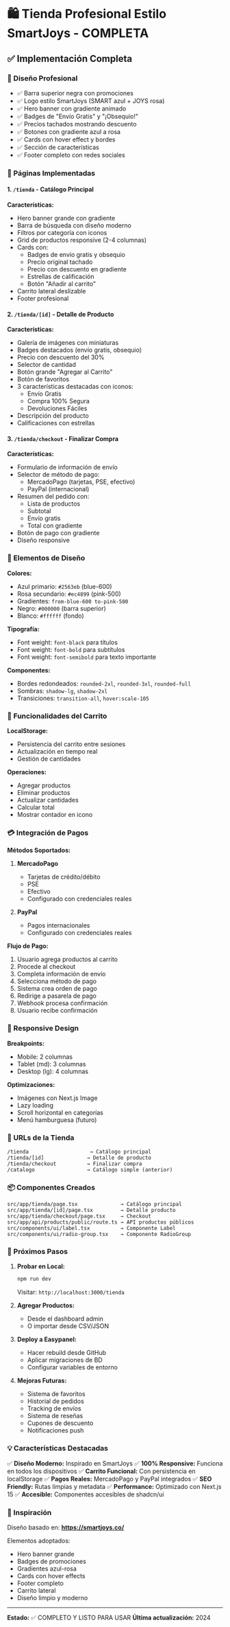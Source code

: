 # 🛍️ Tienda Profesional Estilo SmartJoys - COMPLETA

## ✅ Implementación Completa

### 🎨 Diseño Profesional
- ✅ Barra superior negra con promociones
- ✅ Logo estilo SmartJoys (SMART azul + JOYS rosa)
- ✅ Hero banner con gradiente animado
- ✅ Badges de "Envío Gratis" y "¡Obsequio!"
- ✅ Precios tachados mostrando descuento
- ✅ Botones con gradiente azul a rosa
- ✅ Cards con hover effect y bordes
- ✅ Sección de características
- ✅ Footer completo con redes sociales

### 📄 Páginas Implementadas

#### 1. `/tienda` - Catálogo Principal
**Características:**
- Hero banner grande con gradiente
- Barra de búsqueda con diseño moderno
- Filtros por categoría con iconos
- Grid de productos responsive (2-4 columnas)
- Cards con:
  - Badges de envío gratis y obsequio
  - Precio original tachado
  - Precio con descuento en gradiente
  - Estrellas de calificación
  - Botón "Añadir al carrito"
- Carrito lateral deslizable
- Footer profesional

#### 2. `/tienda/[id]` - Detalle de Producto
**Características:**
- Galería de imágenes con miniaturas
- Badges destacados (envío gratis, obsequio)
- Precio con descuento del 30%
- Selector de cantidad
- Botón grande "Agregar al Carrito"
- Botón de favoritos
- 3 características destacadas con iconos:
  - Envío Gratis
  - Compra 100% Segura
  - Devoluciones Fáciles
- Descripción del producto
- Calificaciones con estrellas

#### 3. `/tienda/checkout` - Finalizar Compra
**Características:**
- Formulario de información de envío
- Selector de método de pago:
  - MercadoPago (tarjetas, PSE, efectivo)
  - PayPal (internacional)
- Resumen del pedido con:
  - Lista de productos
  - Subtotal
  - Envío gratis
  - Total con gradiente
- Botón de pago con gradiente
- Diseño responsive

### 🎨 Elementos de Diseño

**Colores:**
- Azul primario: `#2563eb` (blue-600)
- Rosa secundario: `#ec4899` (pink-500)
- Gradientes: `from-blue-600 to-pink-500`
- Negro: `#000000` (barra superior)
- Blanco: `#ffffff` (fondo)

**Tipografía:**
- Font weight: `font-black` para títulos
- Font weight: `font-bold` para subtítulos
- Font weight: `font-semibold` para texto importante

**Componentes:**
- Bordes redondeados: `rounded-2xl`, `rounded-3xl`, `rounded-full`
- Sombras: `shadow-lg`, `shadow-2xl`
- Transiciones: `transition-all`, `hover:scale-105`

### 🛒 Funcionalidades del Carrito

**LocalStorage:**
- Persistencia del carrito entre sesiones
- Actualización en tiempo real
- Gestión de cantidades

**Operaciones:**
- Agregar productos
- Eliminar productos
- Actualizar cantidades
- Calcular total
- Mostrar contador en icono

### 💳 Integración de Pagos

**Métodos Soportados:**
1. **MercadoPago**
   - Tarjetas de crédito/débito
   - PSE
   - Efectivo
   - Configurado con credenciales reales

2. **PayPal**
   - Pagos internacionales
   - Configurado con credenciales reales

**Flujo de Pago:**
1. Usuario agrega productos al carrito
2. Procede al checkout
3. Completa información de envío
4. Selecciona método de pago
5. Sistema crea orden de pago
6. Redirige a pasarela de pago
7. Webhook procesa confirmación
8. Usuario recibe confirmación

### 📱 Responsive Design

**Breakpoints:**
- Mobile: 2 columnas
- Tablet (md): 3 columnas
- Desktop (lg): 4 columnas

**Optimizaciones:**
- Imágenes con Next.js Image
- Lazy loading
- Scroll horizontal en categorías
- Menú hamburguesa (futuro)

### 🚀 URLs de la Tienda

```
/tienda                    → Catálogo principal
/tienda/[id]              → Detalle de producto
/tienda/checkout          → Finalizar compra
/catalogo                 → Catálogo simple (anterior)
```

### 📦 Componentes Creados

```
src/app/tienda/page.tsx              → Catálogo principal
src/app/tienda/[id]/page.tsx         → Detalle producto
src/app/tienda/checkout/page.tsx     → Checkout
src/app/api/products/public/route.ts → API productos públicos
src/components/ui/label.tsx          → Componente Label
src/components/ui/radio-group.tsx    → Componente RadioGroup
```

### 🎯 Próximos Pasos

1. **Probar en Local:**
   ```bash
   npm run dev
   ```
   Visitar: `http://localhost:3000/tienda`

2. **Agregar Productos:**
   - Desde el dashboard admin
   - O importar desde CSV/JSON

3. **Deploy a Easypanel:**
   - Hacer rebuild desde GitHub
   - Aplicar migraciones de BD
   - Configurar variables de entorno

4. **Mejoras Futuras:**
   - Sistema de favoritos
   - Historial de pedidos
   - Tracking de envíos
   - Sistema de reseñas
   - Cupones de descuento
   - Notificaciones push

### 💡 Características Destacadas

✅ **Diseño Moderno:** Inspirado en SmartJoys
✅ **100% Responsive:** Funciona en todos los dispositivos
✅ **Carrito Funcional:** Con persistencia en localStorage
✅ **Pagos Reales:** MercadoPago y PayPal integrados
✅ **SEO Friendly:** Rutas limpias y metadata
✅ **Performance:** Optimizado con Next.js 15
✅ **Accesible:** Componentes accesibles de shadcn/ui

### 🎨 Inspiración

Diseño basado en: **https://smartjoys.co/**

Elementos adoptados:
- Hero banner grande
- Badges de promociones
- Gradientes azul-rosa
- Cards con hover effects
- Footer completo
- Carrito lateral
- Diseño limpio y moderno

---

**Estado:** ✅ COMPLETO Y LISTO PARA USAR
**Última actualización:** 2024
